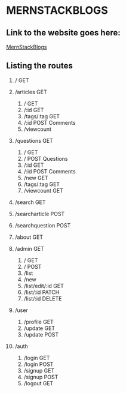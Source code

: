 # MERNSTACKBLOGS

## Link to the website goes here:
[MernStackBlogs](https://mernstackblogs.prabhatkumar123.repl.co/ "MernStackBlogs")

## Listing the routes

1. / GET

2. /articles GET
    1. / GET
    2. /:id GET
    3. /tags/:tag GET
    4. /:id POST Comments
    5. /viewcount

3. /questions GET
    1. / GET
    2. / POST Questions
    2. /:id GET
    2. /:id POST Comments
    3. /new GET
    4. /tags/:tag GET
    5. /viewcount GET

4. /search GET

5. /searcharticle POST

6. /searchquestion POST

7. /about GET

8. /admin GET
    1. / GET
    2. / POST
    3. /list
    4. /new
    5. /list/edit/:id GET
    5. /list/:id PATCH
    6. /list/:id DELETE

9. /user 
    1. /profile GET
    2. /update GET
    3. /update POST

10. /auth
    1. /login GET
    1. /login POST
    1. /signup GET
    1. /signup POST
    1. /logout GET